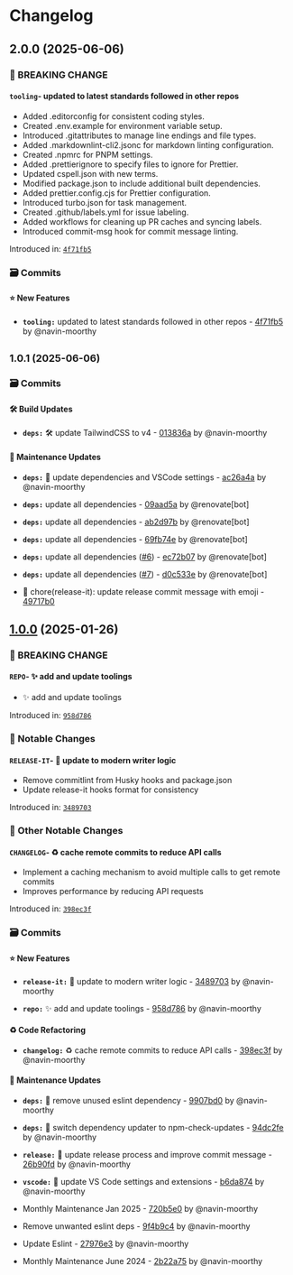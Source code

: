 # Changelog

## 2.0.0 (2025-06-06)

### 🧨 BREAKING CHANGE


#### `tooling`- updated to latest standards followed in other repos 

- Added .editorconfig for consistent coding styles.
- Created .env.example for environment variable setup.
- Introduced .gitattributes to manage line endings and file types.
- Added .markdownlint-cli2.jsonc for markdown linting configuration.
- Created .npmrc for PNPM settings.
- Added .prettierignore to specify files to ignore for Prettier.
- Updated cspell.json with new terms.
- Modified package.json to include additional built dependencies.
- Added prettier.config.cjs for Prettier configuration.
- Introduced turbo.json for task management.
- Created .github/labels.yml for issue labeling.
- Added workflows for cleaning up PR caches and syncing labels.
- Introduced commit-msg hook for commit message linting.


Introduced in: [`4f71fb5`](https://github.com/timelessco/vite-vanilla-js/commit/4f71fb51cb0dc340aa2fa71b9b9a42386cc31ddd)





### 🗃️ Commits


#### ⭐ New Features

- **`tooling:`** updated to latest standards followed in other repos - [4f71fb5](https://github.com/timelessco/vite-vanilla-js/commit/4f71fb51cb0dc340aa2fa71b9b9a42386cc31ddd) by @navin-moorthy

## <small>1.0.1 (2025-06-06)</small>

### 🗃️ Commits


#### 🛠️ Build Updates

- **`deps:`** 🛠️ update TailwindCSS to v4 - [013836a](https://github.com/timelessco/vite-vanilla-js/commit/013836a5cf3d54af175dfbb6683c1c68c5bb94ff) by @navin-moorthy



#### 🔨 Maintenance Updates

- **`deps:`** 🧹 update dependencies and VSCode settings - [ac26a4a](https://github.com/timelessco/vite-vanilla-js/commit/ac26a4ac6708ba1251188ef4d344755d2c24bd39) by @navin-moorthy

- **`deps:`** update all dependencies - [09aad5a](https://github.com/timelessco/vite-vanilla-js/commit/09aad5a631b2a92d20409a6ffbae4c0e9bf63f5d) by @renovate[bot]

- **`deps:`** update all dependencies - [ab2d97b](https://github.com/timelessco/vite-vanilla-js/commit/ab2d97bd0cd9b81b8d9799f6c3d58e1db6a8a528) by @renovate[bot]

- **`deps:`** update all dependencies - [69fb74e](https://github.com/timelessco/vite-vanilla-js/commit/69fb74e5d947fca4e88c8e77f377a82dd53fce42) by @renovate[bot]

- **`deps:`** update all dependencies ([#6](https://github.com/timelessco/vite-vanilla-js/issues/6)) - [ec72b07](https://github.com/timelessco/vite-vanilla-js/commit/ec72b07faf0a992eaa6b1c31f72a0451271cf219) by @renovate[bot]

- **`deps:`** update all dependencies ([#7](https://github.com/timelessco/vite-vanilla-js/issues/7)) - [d0c533e](https://github.com/timelessco/vite-vanilla-js/commit/d0c533ee29f783fbe51ddc79b8c00cd18ab38f89) by @renovate[bot]




- 🚀 chore(release-it): update release commit message with emoji - [49717b0](https://github.com/timelessco/vite-vanilla-js/commit/49717b02360045a10fcbbb09b42946ad9ecf386f)

## [1.0.0](https://github.com/timelessco/vite-vanilla-js/compare/0.0.0...1.0.0) (2025-01-26)


### 🧨 BREAKING CHANGE


#### `REPO`- ✨ add and update toolings 

- ✨ add and update toolings


Introduced in: [`958d786`](https://github.com/timelessco/vite-vanilla-js/commit/958d786e3715fe70def1f3cfbf38c11d4f219b00)




### 👀 Notable Changes



#### `RELEASE-IT`- 🧹 update to modern writer logic 

- Remove commitlint from Husky hooks and package.json
- Update release-it hooks format for consistency


Introduced in: [`3489703`](https://github.com/timelessco/vite-vanilla-js/commit/348970375781294c61834493c2ece27cc159a4fd)





### 📌 Other Notable Changes


#### `CHANGELOG`- ♻️ cache remote commits to reduce API calls 

- Implement a caching mechanism to avoid multiple calls to get remote commits
- Improves performance by reducing API requests


Introduced in: [`398ec3f`](https://github.com/timelessco/vite-vanilla-js/commit/398ec3fc848288c72f4e03e3af802f16c0368a72)





### 🗃️ Commits


#### ⭐ New Features

- **`release-it:`** 🧹 update to modern writer logic - [3489703](https://github.com/timelessco/vite-vanilla-js/commit/348970375781294c61834493c2ece27cc159a4fd) by @navin-moorthy

- **`repo:`** ✨ add and update toolings - [958d786](https://github.com/timelessco/vite-vanilla-js/commit/958d786e3715fe70def1f3cfbf38c11d4f219b00) by @navin-moorthy



#### ♻️  Code Refactoring

- **`changelog:`** ♻️ cache remote commits to reduce API calls - [398ec3f](https://github.com/timelessco/vite-vanilla-js/commit/398ec3fc848288c72f4e03e3af802f16c0368a72) by @navin-moorthy



#### 🔨 Maintenance Updates

- **`deps:`** 🧹 remove unused eslint dependency - [9907bd0](https://github.com/timelessco/vite-vanilla-js/commit/9907bd0c124ff0047ec71b321a9ec42876bcbf56) by @navin-moorthy

- **`deps:`** 🧹 switch dependency updater to npm-check-updates - [94dc2fe](https://github.com/timelessco/vite-vanilla-js/commit/94dc2fe3074182f5c4d0cd7b307ffa2a2ee59891) by @navin-moorthy

- **`release:`** 🧹 update release process and improve commit message - [26b90fd](https://github.com/timelessco/vite-vanilla-js/commit/26b90fd65e5739b50318d029a98b5af08d469ac6) by @navin-moorthy

- **`vscode:`** 🧹 update VS Code settings and extensions - [b6da874](https://github.com/timelessco/vite-vanilla-js/commit/b6da8748ff7ab1892798b907e92a8d32c393606d) by @navin-moorthy




- Monthly Maintenance Jan 2025 - [720b5e0](https://github.com/timelessco/vite-vanilla-js/commit/720b5e0f717a7f9e17cb29b787c4ba584129d80f) by @navin-moorthy

- Remove unwanted eslint deps - [9f4b9c4](https://github.com/timelessco/vite-vanilla-js/commit/9f4b9c4f9b3fed3d4e5a9a0df868847550a51850) by @navin-moorthy

- Update Eslint - [27976e3](https://github.com/timelessco/vite-vanilla-js/commit/27976e3fa087e2b5fcda2b3987ddfee38b9325d5) by @navin-moorthy

- Monthly Maintenance June 2024 - [2b22a75](https://github.com/timelessco/vite-vanilla-js/commit/2b22a75f822f37b4b95a2b6f4c89b9e151d10850) by @navin-moorthy
